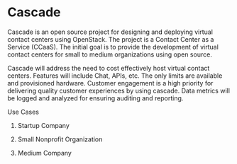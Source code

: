 # Cascade

Cascade is an open source project for designing and deploying virtual contact centers using OpenStack. The project is a Contact Center as a Service (CCaaS).
The initial goal is to provide the development of virtual contact centers for small to medium organizations using open source.

Cascade will address the need to cost effectively host virtual contact centers. Features will include Chat, APIs, etc. 
The only limits are available and provisioned hardware.
Customer engagement is a high priority for delivering quality customer experiences by using cascade. Data metrics will be logged and analyzed for ensuring auditing and reporting.

Use Cases

1. Startup Company

2. Small Nonprofit Organization 

3. Medium Company